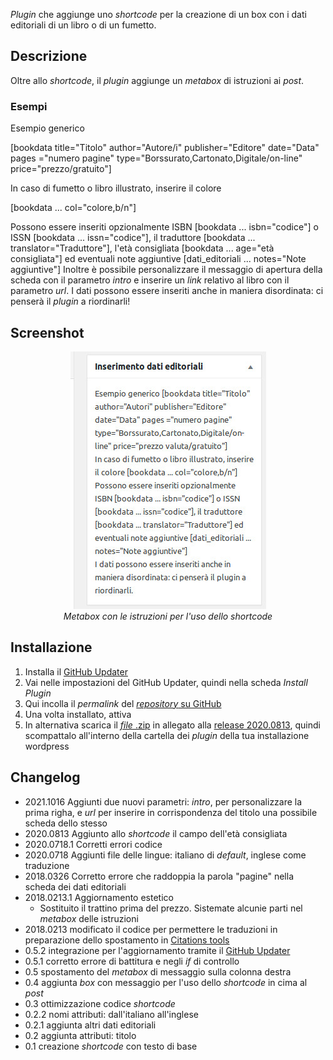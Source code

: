 *Plugin* che aggiunge uno *shortcode* per la creazione di un box con i dati editoriali di un libro o di un fumetto.

## Descrizione

Oltre allo *shortcode*, il *plugin* aggiunge un *metabox* di istruzioni ai *post*.

### Esempi

Esempio generico

[bookdata title="Titolo" author="Autore/i" publisher="Editore" date="Data" pages ="numero pagine" type="Borssurato,Cartonato,Digitale/on-line" price="prezzo/gratuito"]

In caso di fumetto o libro illustrato, inserire il colore

[bookdata ... col="colore,b/n"]

Possono essere inseriti opzionalmente ISBN [bookdata ... isbn="codice"] o ISSN [bookdata ... issn="codice"], il traduttore [bookdata ... translator="Traduttore"], l'età consigliata  [bookdata ... age="età consigliata"] ed eventuali note aggiuntive [dati_editoriali ... notes="Note aggiuntive"]
Inoltre è possibile personalizzare il messaggio di apertura della scheda con il parametro *intro* e inserire un *link* relativo al libro con il parametro *url*.
I dati possono essere inseriti anche in maniera disordinata: ci penserà il *plugin* a riordinarli!

## Screenshot
<div align="center"><img src="https://github.com/ulaulaman/book-template/blob/master/assets/screenshot-1.jpg?raw=true" /><br/><em>Metabox con le istruzioni per l'uso dello shortcode</em></div>

## Installazione
1. Installa il [GitHub Updater](https://github.com/afragen/github-updater)
2. Vai nelle impostazioni del GitHub Updater, quindi nella scheda *Install Plugin*
3. Qui incolla il *permalink* del [*repository* su GitHub](https://github.com/ulaulaman/book-template)
4. Una volta installato, attiva
5. In alternativa scarica il [*file* .zip](https://github.com/ulaulaman/book-template/releases/download/2020.0813/book-template.2020.0813.zip) in allegato alla [release 2020.0813](https://github.com/ulaulaman/book-template/releases/tag/2020.0813), quindi scompattalo all'interno della cartella dei *plugin* della tua installazione wordpress

## Changelog
* 2021.1016 Aggiunti due nuovi parametri: *intro*, per personalizzare la prima righa, e *url* per inserire in corrispondenza del titolo una possibile scheda dello stesso
* 2020.0813 Aggiunto allo *shortcode* il campo dell'età consigliata
* 2020.0718.1 Corretti errori codice
* 2020.0718 Aggiunti file delle lingue: italiano di *default*, inglese come traduzione
* 2018.0326 Corretto errore che raddoppia la parola "pagine" nella scheda dei dati editoriali
* 2018.0213.1 Aggiornamento estetico
  * Sostituito il trattino prima del prezzo. Sistemate alcunie parti nel *metabox* delle istruzioni
* 2018.0213 modificato il codice per permettere le traduzioni in preparazione dello spostamento in [Citations tools](https://wordpress.org/plugins/citations-tools/)
* 0.5.2 integrazione per l'aggiornamento tramite il [GitHub Updater](https://github.com/afragen/github-updater)
* 0.5.1 corretto errore di battitura e negli *if* di controllo
* 0.5 spostamento del *metabox* di messaggio sulla colonna destra
* 0.4 aggiunta *box* con messaggio per l'uso dello *shortcode* in cima al *post*
* 0.3 ottimizzazione codice *shortcode*
* 0.2.2 nomi attributi: dall'italiano all'inglese
* 0.2.1 aggiunta altri dati editoriali
* 0.2 aggiunta attributi: titolo
* 0.1 creazione *shortcode* con testo di base
